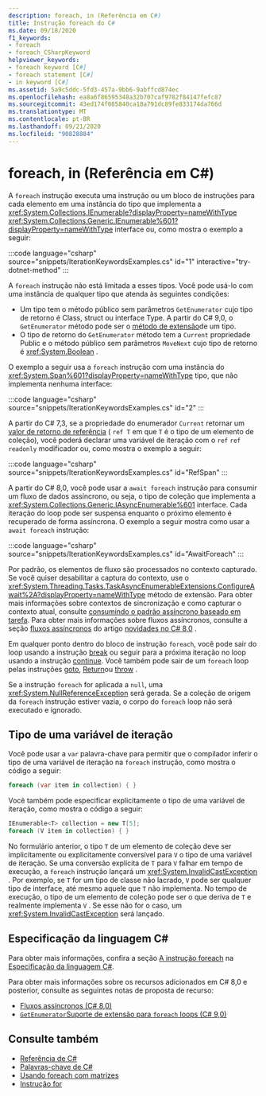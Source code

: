 ```yaml
---
description: foreach, in (Referência em C#)
title: Instrução foreach do C#
ms.date: 09/18/2020
f1_keywords:
- foreach
- foreach_CSharpKeyword
helpviewer_keywords:
- foreach keyword [C#]
- foreach statement [C#]
- in keyword [C#]
ms.assetid: 5a9c5ddc-5fd3-457a-9bb6-9abffcd874ec
ms.openlocfilehash: ea8a6f86595348a32b707caf9782f84147fefc87
ms.sourcegitcommit: 43ed174f085840ca18a791dc89fe833174da766d
ms.translationtype: MT
ms.contentlocale: pt-BR
ms.lasthandoff: 09/21/2020
ms.locfileid: "90828884"
---
```

# <a name="foreach-in-c-reference"></a>foreach, in (Referência em C#)

A `foreach` instrução executa uma instrução ou um bloco de instruções para cada elemento em uma instância do tipo que implementa a <xref:System.Collections.IEnumerable?displayProperty=nameWithType> <xref:System.Collections.Generic.IEnumerable%601?displayProperty=nameWithType> interface ou, como mostra o exemplo a seguir:

:::code language="csharp" source="snippets/IterationKeywordsExamples.cs" id="1" interactive="try-dotnet-method" :::

A `foreach` instrução não está limitada a esses tipos. Você pode usá-lo com uma instância de qualquer tipo que atenda às seguintes condições:

- Um tipo tem o método público sem parâmetros `GetEnumerator` cujo tipo de retorno é Class, struct ou interface Type. A partir do C# 9,0, o `GetEnumerator` método pode ser o [método de extensão](../../programming-guide/classes-and-structs/extension-methods.md)de um tipo.
- O tipo de retorno do `GetEnumerator` método tem a `Current` propriedade Public e o método público sem parâmetros `MoveNext` cujo tipo de retorno é <xref:System.Boolean> .

O exemplo a seguir usa a `foreach` instrução com uma instância do <xref:System.Span%601?displayProperty=nameWithType> tipo, que não implementa nenhuma interface:

:::code language="csharp" source="snippets/IterationKeywordsExamples.cs" id="2" :::

A partir do C# 7,3, se a propriedade do enumerador `Current` retornar um [valor de retorno de referência](ref.md#reference-return-values) ( `ref T` em que `T` é o tipo de um elemento de coleção), você poderá declarar uma variável de iteração com o `ref` `ref readonly` modificador ou, como mostra o exemplo a seguir:

:::code language="csharp" source="snippets/IterationKeywordsExamples.cs" id="RefSpan" :::

A partir do C# 8,0, você pode usar a `await foreach` instrução para consumir um fluxo de dados assíncrono, ou seja, o tipo de coleção que implementa a <xref:System.Collections.Generic.IAsyncEnumerable%601> interface. Cada iteração do loop pode ser suspensa enquanto o próximo elemento é recuperado de forma assíncrona. O exemplo a seguir mostra como usar a `await foreach` instrução:

:::code language="csharp" source="snippets/IterationKeywordsExamples.cs" id="AwaitForeach" :::

Por padrão, os elementos de fluxo são processados no contexto capturado. Se você quiser desabilitar a captura do contexto, use o <xref:System.Threading.Tasks.TaskAsyncEnumerableExtensions.ConfigureAwait%2A?displayProperty=nameWithType> método de extensão. Para obter mais informações sobre contextos de sincronização e como capturar o contexto atual, consulte [consumindo o padrão assíncrono baseado em tarefa](../../../standard/asynchronous-programming-patterns/consuming-the-task-based-asynchronous-pattern.md). Para obter mais informações sobre fluxos assíncronos, consulte a seção [fluxos assíncronos](../../whats-new/csharp-8.md#asynchronous-streams) do artigo [novidades no C# 8,0](../../whats-new/csharp-8.md) .

Em qualquer ponto dentro do bloco de instrução `foreach`, você pode sair do loop usando a instrução [break](break.md) ou seguir para a próxima iteração no loop usando a instrução [continue](continue.md). Você também pode sair de um `foreach` loop pelas instruções [goto](goto.md), [Return](return.md)ou [throw](throw.md) .

Se a instrução `foreach` for aplicada a `null`, uma <xref:System.NullReferenceException> será gerada. Se a coleção de origem da `foreach` instrução estiver vazia, o corpo do `foreach` loop não será executado e ignorado.

## <a name="type-of-an-iteration-variable"></a>Tipo de uma variável de iteração

Você pode usar a `var` palavra-chave para permitir que o compilador inferir o tipo de uma variável de iteração na `foreach` instrução, como mostra o código a seguir:

```csharp
foreach (var item in collection) { }
```

Você também pode especificar explicitamente o tipo de uma variável de iteração, como mostra o código a seguir:

```csharp
IEnumerable<T> collection = new T[5];
foreach (V item in collection) { }
```

No formulário anterior, o tipo `T` de um elemento de coleção deve ser implicitamente ou explicitamente conversível para `V` o tipo de uma variável de iteração. Se uma conversão explícita de `T` para `V` falhar em tempo de execução, a `foreach` instrução lançará um <xref:System.InvalidCastException> . Por exemplo, se `T` for um tipo de classe não lacrado, `V` pode ser qualquer tipo de interface, até mesmo aquele que `T` não implementa. No tempo de execução, o tipo de um elemento de coleção pode ser o que deriva de `T` e realmente implementa `V` . Se esse não for o caso, um <xref:System.InvalidCastException> será lançado.

## <a name="c-language-specification"></a>Especificação da linguagem C#

Para obter mais informações, confira a seção [A instrução foreach](~/_csharplang/spec/statements.md#the-foreach-statement) na [Especificação da linguagem C#](~/_csharplang/spec/introduction.md).

Para obter mais informações sobre os recursos adicionados em C# 8,0 e posterior, consulte as seguintes notas de proposta de recurso:

- [Fluxos assíncronos (C# 8,0)](~/_csharplang/proposals/csharp-8.0/async-streams.md)
- [`GetEnumerator`Suporte de extensão para `foreach` loops (C# 9,0)](~/_csharplang/proposals/csharp-9.0/extension-getenumerator.md)

## <a name="see-also"></a>Consulte também

- [Referência de C#](../index.md)
- [Palavras-chave de C#](index.md)
- [Usando foreach com matrizes](../../programming-guide/arrays/using-foreach-with-arrays.md)
- [Instrução for](for.md)
